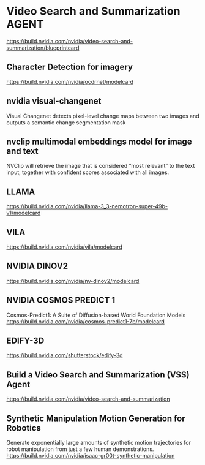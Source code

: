 # Video Search and Summarization AGENT

https://build.nvidia.com/nvidia/video-search-and-summarization/blueprintcard

## Character Detection for imagery
https://build.nvidia.com/nvidia/ocdrnet/modelcard

## nvidia visual-changenet
Visual Changenet detects pixel-level change maps between two images and outputs a semantic change segmentation mask

## nvclip multimodal embeddings model for image and text 
NVClip will retrieve the image that is considered “most relevant” to the text input, together with confident scores associated with all images.

## LLAMA
https://build.nvidia.com/nvidia/llama-3_3-nemotron-super-49b-v1/modelcard

## VILA 
https://build.nvidia.com/nvidia/vila/modelcard

## NVIDIA DINOV2
https://build.nvidia.com/nvidia/nv-dinov2/modelcard

## NVIDIA COSMOS PREDICT 1 
Cosmos-Predict1: A Suite of Diffusion-based World Foundation Models
https://build.nvidia.com/nvidia/cosmos-predict1-7b/modelcard

## EDIFY-3D 
https://build.nvidia.com/shutterstock/edify-3d

## Build a Video Search and Summarization (VSS) Agent
https://build.nvidia.com/nvidia/video-search-and-summarization

## Synthetic Manipulation Motion Generation for Robotics
Generate exponentially large amounts of synthetic motion trajectories for robot manipulation from just a few human demonstrations.
https://build.nvidia.com/nvidia/isaac-gr00t-synthetic-manipulation
